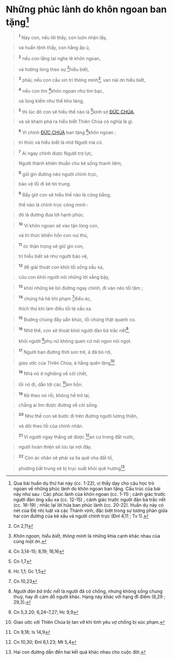# Những phúc lành do khôn ngoan ban tặng[^1-2715d9a0-39b4-401b-ae69-5fbedefb8c04]

> <sup><b>1</b></sup> Này con, nếu lời thầy, con luôn nhận lấy,
>


> và huấn lệnh thầy, con hằng ấp ủ,
>


> <sup><b>2</b></sup> nếu con lắng tai nghe lẽ khôn ngoan,
>


> và hướng lòng theo sự [^1@-2715d9a0-39b4-401b-ae69-5fbedefb8c04]hiểu biết,
>


> <sup><b>3</b></sup> phải, nếu con cầu xin trí thông minh[^2-2715d9a0-39b4-401b-ae69-5fbedefb8c04], van nài ơn hiểu biết,
>


> <sup><b>4</b></sup> nếu con tìm [^2@-2715d9a0-39b4-401b-ae69-5fbedefb8c04]khôn ngoan như tìm bạc,
>


> và lùng kiếm như thể kho tàng,
>


> <sup><b>5</b></sup> thì lúc đó con sẽ hiểu thế nào là [^3@-2715d9a0-39b4-401b-ae69-5fbedefb8c04]kính sợ [ĐỨC CHÚA](),
>


> và sẽ khám phá ra hiểu biết Thiên Chúa có nghĩa là gì.
>


> <sup><b>6</b></sup> Vì chính [ĐỨC CHÚA]() ban tặng [^4@-2715d9a0-39b4-401b-ae69-5fbedefb8c04]khôn ngoan ;
>


> tri thức và hiểu biết là nhờ Người mà có.
>


> <sup><b>7</b></sup> Ai ngay chính được Người trợ lực,
>


> Người thành khiên thuẫn cho kẻ sống thanh liêm,
>


> <sup><b>8</b></sup> giữ gìn đường nẻo người chính trực,
>


> bảo vệ lối đi kẻ tín trung.
>


> <sup><b>9</b></sup> Bấy giờ con sẽ hiểu thế nào là công bằng,
>


> thế nào là chính trực công minh :
>


> đó là đường đưa tới hạnh phúc.
>


> <sup><b>10</b></sup> Vì khôn ngoan sẽ vào tận lòng con,
>


> và tri thức khiến hồn con vui thú,
>


> <sup><b>11</b></sup> óc thận trọng sẽ giữ gìn con,
>


> trí hiểu biết sẽ như người bảo vệ,
>


> <sup><b>12</b></sup> để giải thoát con khỏi lối sống xấu xa,
>


> cứu con khỏi người nói những lời xằng bậy,
>


> <sup><b>13</b></sup> khỏi những kẻ bỏ đường ngay chính, đi vào nẻo tối tăm ;
>


> <sup><b>14</b></sup> chúng hả hê khi phạm [^5@-2715d9a0-39b4-401b-ae69-5fbedefb8c04]điều ác,
>


> thích thú khi làm điều tồi tệ xấu xa.
>


> <sup><b>15</b></sup> Đường chúng đầy uẩn khúc, lối chúng thật quanh co.
>


> <sup><b>16</b></sup> Nhờ thế, con sẽ thoát khỏi người đàn bà trắc nết[^3-2715d9a0-39b4-401b-ae69-5fbedefb8c04],
>


> khỏi người [^6@-2715d9a0-39b4-401b-ae69-5fbedefb8c04]phụ nữ không quen cứ nói ngon nói ngọt.
>


> <sup><b>17</b></sup> Người bạn đường thời son trẻ, ả đã bỏ rơi,
>


> giao ước của Thiên Chúa, ả hằng quên lãng[^4-2715d9a0-39b4-401b-ae69-5fbedefb8c04].
>


> <sup><b>18</b></sup> Nhà nó ở nghiêng về cõi chết,
>


> lối nó đi, dẫn tới các [^7@-2715d9a0-39b4-401b-ae69-5fbedefb8c04]âm hồn.
>


> <sup><b>19</b></sup> Kẻ theo nó rồi, không hề trở lại,
>


> chẳng ai tìm được đường về cõi sống.
>


> <sup><b>20</b></sup> Như thế con sẽ bước đi trên đường người lương thiện,
>


> và dõi theo lối của chính nhân.
>


> <sup><b>21</b></sup> Vì người ngay thẳng sẽ được [^8@-2715d9a0-39b4-401b-ae69-5fbedefb8c04]an cư trong đất nước,
>


> người hoàn thiện sẽ lưu lại nơi đây.
>


> <sup><b>22</b></sup> Còn ác nhân sẽ phải xa lìa quê cha đất tổ,
>


> phường bất trung sẽ bị trục xuất khỏi quê hương[^5-2715d9a0-39b4-401b-ae69-5fbedefb8c04].
>

[^1-2715d9a0-39b4-401b-ae69-5fbedefb8c04]: Qua bài huấn dụ thứ hai này (cc. 1-22), vị thầy dạy cho cậu học trò ngoan về những phúc lành do khôn ngoan ban tặng. Cấu trúc của bài này như sau : Các phúc lành của khôn ngoan (cc. 1-11) ; cảnh giác trước người đàn ông xấu xa (cc. 12-15) ; cảnh giác trước người đàn bà trắc nết (cc. 16-19) ; nhắc lại lời hứa ban phúc lành (cc. 20-22). Huấn dụ này có nét của Đệ nhị luật và các Thánh vịnh, đặc biệt trong sự tương phản giữa hai con đường của kẻ xấu và người chính trực (Đnl 4,11 ; Tv 1).
[^2-2715d9a0-39b4-401b-ae69-5fbedefb8c04]: *Khôn ngoan, hiểu biết, thông minh* là những khía cạnh khác nhau của cùng một ơn.
[^3-2715d9a0-39b4-401b-ae69-5fbedefb8c04]: *Người đàn bà trắc nết* là người đã có chồng, nhưng không sống chung thuỷ, hay đi cám dỗ người khác. Hạng này khác với hạng đĩ điếm (6,29 ; 29,3).
[^4-2715d9a0-39b4-401b-ae69-5fbedefb8c04]: Giao ước với Thiên Chúa bị tan vỡ khi tình yêu vợ chồng bị xúc phạm.
[^5-2715d9a0-39b4-401b-ae69-5fbedefb8c04]: Hai con đường dẫn đến hai kết quả khác nhau cho cuộc đời.
[^1@-2715d9a0-39b4-401b-ae69-5fbedefb8c04]: Cn 2,11
[^2@-2715d9a0-39b4-401b-ae69-5fbedefb8c04]: Cn 3,14-15; 8,19; 16,16
[^3@-2715d9a0-39b4-401b-ae69-5fbedefb8c04]: Cn 1,7
[^4@-2715d9a0-39b4-401b-ae69-5fbedefb8c04]: Hc 1,1; Gc 1,5
[^5@-2715d9a0-39b4-401b-ae69-5fbedefb8c04]: Cn 10,23
[^6@-2715d9a0-39b4-401b-ae69-5fbedefb8c04]: Cn 5,3.20; 6,24–7,27; Hc 9,9
[^7@-2715d9a0-39b4-401b-ae69-5fbedefb8c04]: Cn 9,18; Is 14,9
[^8@-2715d9a0-39b4-401b-ae69-5fbedefb8c04]: Cn 10,30; Đnl 6,1.23; Mt 5,4